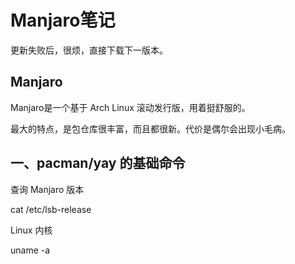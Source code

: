# Manjaro笔记


更新失败后，很烦，直接下载下一版本。

<!--more-->

## Manjaro

Manjaro是一个基于 Arch Linux 滚动发行版，用着挺舒服的。

最大的特点，是包仓库很丰富，而且都很新。代价是偶尔会出现小毛病。

## 一、pacman/yay 的基础命令



查询 Manjaro 版本

cat /etc/lsb-release

Linux 内核

uname -a

